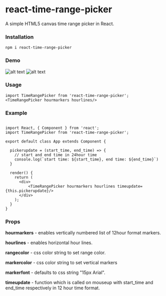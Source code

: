 # react-time-range-picker
A simple HTML5 canvas time range picker in React.

### Installation
`npm i react-time-range-picker`

### Demo
![alt text](https://media.giphy.com/media/l1J9FsHHyKmzRiLL2/giphy.gif)
![alt text](https://media.giphy.com/media/3ov9k5cHCj1Vh4YejK/giphy.gif)

### Usage
`import TimeRangePicker from 'react-time-range-picker';`
`<TimeRangePicker hourmarkers hourlines/>`

### Example
```import TimeRangePicker from 'react-time-range-picker';

import React, { Component } from 'react';
import TimeRangePicker from 'react-time-range-picker';

export default class App extends Component {

  pickerupdate = (start_time, end_time) => {
    // start and end time in 24hour time
    console.log(`start time: ${start_time}, end time: ${end_time}`)
  }

  render() {
    return (
      <div>
	      <TimeRangePicker hourmarkers hourlines timeupdate={this.pickerupdate}/>
      </div>
    );
  }
}
```

### Props

  **hourmarkers** - enables vertically numbered list of 12hour format markers.

  **hourlines** - enables horizontal hour lines.

  **rangecolor** - css color string to set range color.

  **markercolor** - css color string to set vertical markers

  **markerfont** - defaults to css string "15px Arial".

  **timeupdate** - function which is called on mouseup with start_time and end_time respectively in 12 hour time format.
